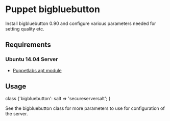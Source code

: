 # Puppet bigbluebutton

Install bigbluebutton 0.90 and configure various parameters needed for setting quality etc.

## Requirements

### Ubuntu 14.04 Server
* [Puppetlabs apt module]

## Usage

class {'bigbluebutton':
    salt => 'secureserversalt';
}

See the bigbluebutton class for more parameters to use for configuration of the server.

[puppetlabs apt module]: https://github.com/puppetlabs/puppetlabs-apt
